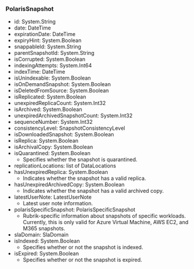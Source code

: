 ### PolarisSnapshot
- id: System.String
- date: DateTime
- expirationDate: DateTime
- expiryHint: System.Boolean
- snappableId: System.String
- parentSnapshotId: System.String
- isCorrupted: System.Boolean
- indexingAttempts: System.Int64
- indexTime: DateTime
- isUnindexable: System.Boolean
- isOnDemandSnapshot: System.Boolean
- isDeletedFromSource: System.Boolean
- isReplicated: System.Boolean
- unexpiredReplicaCount: System.Int32
- isArchived: System.Boolean
- unexpiredArchivedSnapshotCount: System.Int32
- sequenceNumber: System.Int32
- consistencyLevel: SnapshotConsistencyLevel
- isDownloadedSnapshot: System.Boolean
- isReplica: System.Boolean
- isArchivalCopy: System.Boolean
- isQuarantined: System.Boolean
  - Specifies whether the snapshot is quarantined.
- replicationLocations: list of DataLocations
- hasUnexpiredReplica: System.Boolean
  - Indicates whether the snapshot has a valid replica.
- hasUnexpiredArchivedCopy: System.Boolean
  - Indicates whether the snapshot has a valid archived copy.
- latestUserNote: LatestUserNote
  - Latest user note information.
- polarisSpecificSnapshot: PolarisSpecificSnapshot
  - Rubrik-specific information about snapshots of specific workloads. Currently, this is only valid for Azure Virtual Machine, AWS EC2, and M365 snapshots.
- slaDomain: SlaDomain
- isIndexed: System.Boolean
  - Specifies whether or not the snapshot is indexed.
- isExpired: System.Boolean
  - Specifies whether or not the snapshot is expired.
